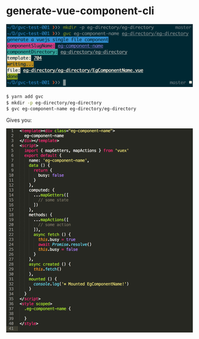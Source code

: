 # generate-vue-component-cli

![Screenshot](hint.png)

```bash
$ yarn add gvc
$ mkdir -p eg-directory/eg-directory
$ gvc eg-component-name eg-directory/eg-directory
```

Gives you:

![Screenshot](hint-2.png)